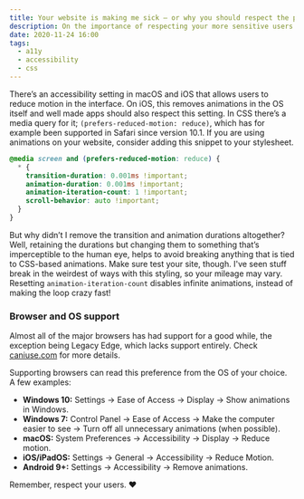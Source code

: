 ```yaml
---
title: Your website is making me sick — or why you should respect the preferences of your users
description: On the importance of respecting your more sensitive users
date: 2020-11-24 16:00
tags:
  - a11y
  - accessibility
  - css
---
```


There’s an accessibility setting in macOS and iOS that allows users to reduce motion in the interface. On iOS, this removes animations in the OS itself and well made apps should also respect this setting. In CSS there’s a media query for it; `(prefers-reduced-motion: reduce)`, which has for example been supported in Safari since version 10.1. If you are using animations on your website, consider adding this snippet to your stylesheet.

```css
@media screen and (prefers-reduced-motion: reduce) {
  * {
    transition-duration: 0.001ms !important;
    animation-duration: 0.001ms !important;
    animation-iteration-count: 1 !important;
    scroll-behavior: auto !important;
  }
}
```

But why didn’t I remove the transition and animation durations altogether? Well, retaining the durations but changing them to something that’s imperceptible to the human eye, helps to avoid breaking anything that is tied to CSS-based animations. Make sure test your site, though. I've seen stuff break in the weirdest of ways with this styling, so your mileage may vary. Resetting `animation-iteration-count` disables infinite animations, instead of making the loop crazy fast!

### Browser and OS support

Almost all of the major browsers has had support for a good while, the exception being Legacy Edge, which lacks support entirely. Check [caniuse.com](https://caniuse.com/prefers-reduced-motion) for more details.

Supporting browsers can read this preference from the OS of your choice. A few examples:

- **Windows 10:** Settings → Ease of Access → Display → Show animations in Windows.
- **Windows 7:** Control Panel → Ease of Access → Make the computer easier to see → Turn off all unnecessary animations (when possible).
- **macOS:** System Preferences → Accessibility → Display → Reduce motion.
- **iOS/iPadOS:** Settings → General → Accessibility → Reduce Motion.
- **Android 9+:** Settings → Accessibility → Remove animations.

Remember, respect your users. ❤️

